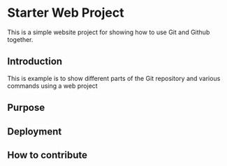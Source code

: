 # Starter Web Project

This is a simple website project for showing how to use Git and Github together.

## Introduction

This is example is to show different parts of the Git repository and various commands using a web project

## Purpose

## Deployment

## How to contribute

